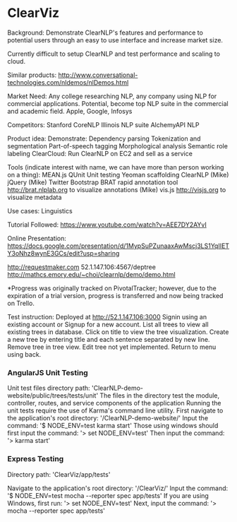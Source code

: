 # ClearViz
Background: Demonstrate ClearNLP's features and performance to potential users through an easy to use interface and increase market size.

Currently difficult to setup ClearNLP and test performance and scaling to cloud.

Similar products:
http://www.conversational-technologies.com/nldemos/nlDemos.html

Market Need:
Any college researching NLP, any company using NLP for commercial applications.
Potential, become top NLP suite in the commercial and academic field.
Apple, Google, Infosys

Competitors:
Stanford CoreNLP
Illinois NLP suite
AlchemyAPI NLP

Product idea:
Demonstrate:
    Dependency parsing
    Tokenization and segmentation
    Part-of-speech tagging
    Morphological analysis
    Semantic role labeling
    ClearCloud: Run ClearNLP on EC2 and sell as a service

Tools (indicate interest with name, we can have more than person working on a thing):
MEAN.js
QUnit Unit testing
Yeoman scaffolding
ClearNLP (Mike)
jQuery (Mike)
Twitter Bootstrap
BRAT rapid annotation tool http://brat.nlplab.org to visualize annotations (Mike)
vis.js http://visjs.org to visualize metadata

Use cases:
Linguistics

Tutorial Followed:
https://www.youtube.com/watch?v=AEE7DY2AYvI

Online Presentation:
https://docs.google.com/presentation/d/1MypSuPZunaaxAwMscj3LS1YqIIETY3oNhz8wynE3GCs/edit?usp=sharing

http://requestmaker.com
52.1.147.106:4567/deptree
http://mathcs.emory.edu/~choi/clearnlp/demo/demo.html

*Progress was originally tracked on PivotalTracker; however, due to the expiration of a trial version, progress is transferred and now being tracked on Trello.

Test instruction:
Deployed at http://52.1.147.106:3000
Signin using an existing account or Signup for a new account.
List all trees to view all existing trees in database.
Click on title to view the tree visualization.
Create a new tree by entering title and each sentence separated by new line.
Remove tree in tree view.
Edit tree not yet implemented.
Return to menu using back.

### AngularJS Unit Testing
Unit test files directory path: 'ClearNLP-demo-website/public/trees/tests/unit'
The files in the directory test the module, controller, routes, and service components of the application
Running the unit tests require the use of Karma's command line utility.
First navigate to the application's root directory: '/ClearNLP-demo-website/'
Input the command:  '$ NODE_ENV=test karma start'
Those using windows should first input the command:  '> set NODE_ENV=test'
Then input the command: '> karma start'

### Express Testing
Directory path: 'ClearViz/app/tests'

Navigate to the application's root directory: '/ClearViz/'
Input the command: '$ NODE_ENV=test mocha --reporter spec app/tests'
If you are using Windows, first run: '> set NODE_ENV=test' 
Next, input the command: '> mocha --reporter spec app/tests'









